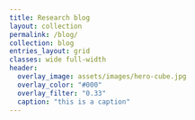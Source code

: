 ```yaml
---
title: Research blog
layout: collection
permalink: /blog/
collection: blog
entries_layout: grid
classes: wide full-width
header:
  overlay_image: assets/images/hero-cube.jpg
  overlay_color: "#000"
  overlay_filter: "0.33"
  caption: "this is a caption"
---
```


